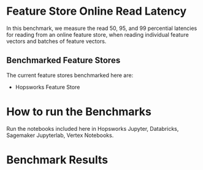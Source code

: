 # Feature Store Online Read Latency


In this benchmark, we measure the read 50, 95, and 99 percential latencies for reading from an online feature store, when reading individual feature vectors and batches of feature vectors.


## Benchmarked Feature Stores

The current feature stores benchmarked here are:

 * Hopsworks Feature Store

# How to run the Benchmarks

Run the notebooks included here in Hopsworks Jupyter, Databricks, Sagemaker Jupyterlab, Vertex Notebooks.

# Benchmark Results

